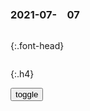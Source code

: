 ### 2021-07-　07

```note
```

{:.font-head}

```tip
```

{:.h4}

<div id="dv1">
</div>
<button onclick="toggleb()">toggle</button>
<pre id="pr2" style="display: none">
<!-- 🍅<br>　<hr>🍑 -->

How to add a new line in textarea element?
https://stackoverflow.com/questions/8627902/how-to-add-a-new-line-in-textarea-element

&#13;&#10;

<br>

\n

Creating a textarea with auto-resize
https://stackoverflow.com/questions/454202/creating-a-textarea-with-auto-resize

彻底搞懂word-break、word-wrap、white-space - Dream_It_Possible - 博客园
https://www.cnblogs.com/dfyg-xiaoxiao/p/9640422.html
white-space
https://codepen.io/YGYOOO/pen/jvyrWK

2021/9/23下午3:03:37

为什么div里面\n不能起到换行作用呢？
https://www.zhihu.com/question/273749104

white-space: 'pre-wrap'

使pre的内容自动换行
https://www.html.cn/archives/2422

CSS 属性篇(八)：word-wrap、word-break、white-space属性
https://juejin.cn/post/6844903798792519694

Javascript: Convert textarea into an array
https://stackoverflow.com/questions/2299604/javascript-convert-textarea-into-an-array

var textArea = document.getElementById("textAreaId");
var arrayFromTextArea = textArea.value.split(String.fromCharCode(10));

HTML 颜色名
https://www.w3school.com.cn/html/html_colornames.asp

CornflowerBlue
　#6495ED

DodgerBlue
　#1E90FF

How to wrap the text in HTML textarea | Develop Paper
https://developpaper.com/question/how-to-wrap-the-text-in-html-textarea/

white-space: pre-line;
word-wrap: break-word;

2021/9/23下午2:17:53

<!-- 🍅<br>　<hr>🍑 -->
</pre>

<script src="https://cdn.jsdelivr.net/npm/jquery@3.5.1/dist/jquery.min.js"></script>

<link rel="stylesheet" href="https://cdn.jsdelivr.net/gh/fancyapps/fancybox@3.5.7/dist/jquery.fancybox.min.css" />
<script src="https://cdn.jsdelivr.net/gh/fancyapps/fancybox@3.5.7/dist/jquery.fancybox.min.js"></script>

<script type="text/javascript">

setTimeout(function(){
  dv1.innerHTML = parseURL(pr2.innerHTML);
},0);

var __urlRegex = /(\b(https?|ftp|file):\/\/[-A-Z0-9+&@#\/%?=~_|!:,.;]*[-A-Z0-9+&@#\/%=~_|])/ig;
var __imgRegex = /\.(?:jpe?g|gif|png)$/i;

function parseURL($string){

    var exp = __urlRegex;
    return $string.replace(exp,function(match){
            __imgRegex.lastIndex=0;
            if(__imgRegex.test(match)){
                return '<a data-fancybox="gallery" href="' + match.replace("/p=700", "")
                 + '"><img src="' + match.replace("/p=700", "")+'" width="64"></a>';
            }
            else{
                return '<br><a href="' + match + '" target="_blank">' + match + '</a><br><br>';
            }
        }
    );
}

function toggleb() {
  var x = document.getElementById("pr2");
  if (x.style.display === "none") {
    x.style.display = "";
  } else {
    x.style.display = "none";
  }
}

</script>
